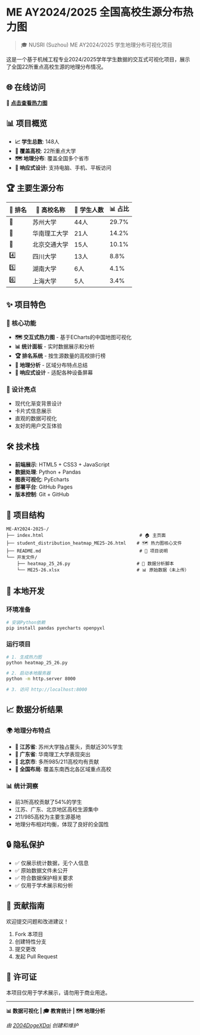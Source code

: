 # ME AY2024/2025 全国高校生源分布热力图

> 🎓 NUSRI (Suzhou) ME AY2024/2025 学生地理分布可视化项目

这是一个基于机械工程专业2024/2025学年学生数据的交互式可视化项目，展示了全国22所重点高校生源的地理分布情况。

## 🌐 在线访问

**🔗 [点击查看热力图](https://2004dogexdai.github.io/ME-AY2024-2025-/)**

## 📊 项目概览

- **📈 学生总数**: 148人
- **🏫 覆盖高校**: 22所重点大学
- **🗺️ 地理分布**: 覆盖全国多个省市
- **📱 响应式设计**: 支持电脑、手机、平板访问

## 🏆 主要生源分布

| 🏅 排名 | 🏫 高校名称 | 👥 学生人数 | 📊 占比 |
|---------|-------------|-------------|---------|
| 🥇 | 苏州大学 | 44人 | 29.7% |
| 🥈 | 华南理工大学 | 21人 | 14.2% |
| 🥉 | 北京交通大学 | 15人 | 10.1% |
| 4️⃣ | 四川大学 | 13人 | 8.8% |
| 5️⃣ | 湖南大学 | 6人 | 4.1% |
| 6️⃣ | 上海大学 | 5人 | 3.4% |

## ✨ 项目特色

### 🎯 核心功能
- **🗺️ 交互式热力图** - 基于ECharts的中国地图可视化
- **📊 统计面板** - 实时数据展示和分析
- **🏆 排名系统** - 按生源数量的高校排行榜
- **📍 地理分析** - 区域分布特点总结
- **📱 响应式设计** - 适配各种设备屏幕

### 🎨 设计亮点
- 现代化渐变背景设计
- 卡片式信息展示
- 直观的数据可视化
- 友好的用户交互体验

## 🛠️ 技术栈

- **前端展示**: HTML5 + CSS3 + JavaScript
- **数据处理**: Python + Pandas
- **图表可视化**: PyEcharts
- **部署平台**: GitHub Pages
- **版本控制**: Git + GitHub

## 📁 项目结构

```
ME-AY2024-2025-/
├── index.html                                    # 🏠 主页面
├── student_distribution_heatmap_ME25-26.html    # 🗺️ 热力图核心文件
├── README.md                                     # 📖 项目说明
└── 开发文件/
    ├── heatmap_25_26.py                         # 🐍 数据分析脚本
    └── ME25-26.xlsx                             # 📊 原始数据（未上传）
```

## 🚀 本地开发

### 环境准备
```bash
# 安装Python依赖
pip install pandas pyecharts openpyxl
```

### 运行项目
```bash
# 1. 生成热力图
python heatmap_25_26.py

# 2. 启动本地服务器
python -m http.server 8000

# 3. 访问 http://localhost:8000
```

## 📈 数据分析结果

### 🌍 地理分布特点
- **🌟 江苏省**: 苏州大学独占鳌头，贡献近30%学生
- **🌟 广东省**: 华南理工大学表现突出
- **🌟 北京市**: 多所985/211高校均有贡献
- **🌟 全国布局**: 覆盖东南西北各区域重点高校

### 📊 统计洞察
- 前3所高校贡献了54%的学生
- 江苏、广东、北京地区高校生源集中
- 211/985高校为主要生源基地
- 地理分布相对均衡，体现了良好的全国性

## 🔒 隐私保护

- ✅ 仅展示统计数据，无个人信息
- ✅ 原始数据文件未公开
- ✅ 符合数据保护相关要求
- ✅ 仅用于学术展示和分析

## 🤝 贡献指南

欢迎提交问题和改进建议！

1. Fork 本项目
2. 创建特性分支
3. 提交更改
4. 发起 Pull Request

## 📄 许可证

本项目仅用于学术展示，请勿用于商业用途。

---

**📊 数据可视化 | 🎓 教育统计 | 🗺️ 地理分析**

*由 [2004DogeXDai](https://github.com/2004DogeXDai) 创建和维护* 